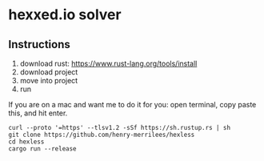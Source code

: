 # hexxed.io solver
## Instructions
1. download rust: https://www.rust-lang.org/tools/install
2. download project 
3. move into project
4. run

If you are on a mac and want me to do it for you: open terminal, copy paste this, and hit enter.
```
curl --proto '=https' --tlsv1.2 -sSf https://sh.rustup.rs | sh
git clone https://github.com/henry-merrilees/hexless
cd hexless
cargo run --release
```
